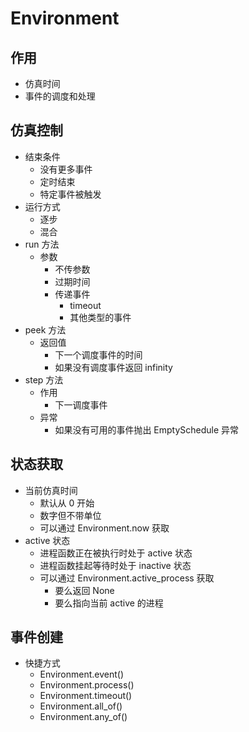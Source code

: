 # Environment

## 作用

- 仿真时间
- 事件的调度和处理

## 仿真控制

- 结束条件
	- 没有更多事件
	- 定时结束
	- 特定事件被触发
-  运行方式
	- 逐步
	- 混合
- run 方法
	- 参数
		- 不传参数
		- 过期时间
		- 传递事件
			- timeout
			- 其他类型的事件
- peek 方法
	- 返回值
		- 下一个调度事件的时间
		- 如果没有调度事件返回 infinity
- step 方法
	- 作用
		- 下一调度事件
	- 异常
		- 如果没有可用的事件抛出 EmptySchedule 异常

## 状态获取

- 当前仿真时间
	- 默认从 0 开始
	- 数字但不带单位
	- 可以通过 Environment.now 获取
- active 状态
	- 进程函数正在被执行时处于 active 状态
	- 进程函数挂起等待时处于 inactive 状态
	- 可以通过 Environment.active_process 获取
		- 要么返回 None
		- 要么指向当前 active 的进程

## 事件创建

- 快捷方式
	- Environment.event()
	- Environment.process()
	- Environment.timeout()
	- Environment.all_of()
	- Environment.any_of()